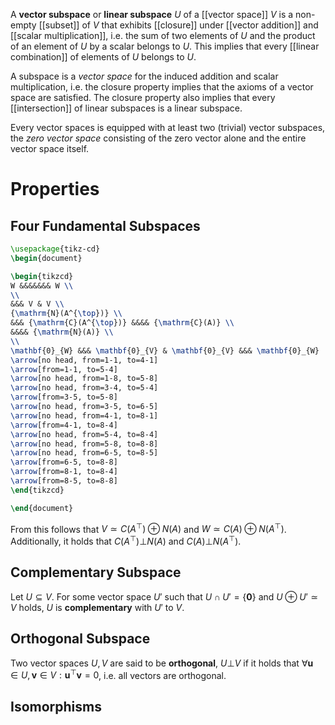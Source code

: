
A **vector subspace** or **linear subspace** $U$ of a [[vector space]] $V$ is a non-empty [[subset]] of $V$ that exhibits [[closure]] under [[vector addition]] and [[scalar multiplication]], i.e. the sum of two elements of $U$ and the product of an element  of $U$ by a scalar belongs to $U$. This implies that every [[linear combination]] of elements of $U$ belongs to $U$.

A subspace is a *vector space* for the induced addition and scalar multiplication, i.e. the closure property implies that the axioms of a vector space are satisfied. The closure property also implies that every [[intersection]] of linear subspaces is a linear subspace.

Every vector spaces is equipped with at least two (trivial) vector subspaces, the *zero vector space* consisting of the zero vector alone and the entire vector space itself.


# Properties


## Four Fundamental Subspaces

```tikz
\usepackage{tikz-cd}
\begin{document}

\begin{tikzcd}
W &&&&&&& W \\
\\
&&& V & V \\
{\mathrm{N}(A^{\top})} \\
&&& {\mathrm{C}(A^{\top})} &&&& {\mathrm{C}(A)} \\
&&&& {\mathrm{N}(A)} \\
\\
\mathbf{0}_{W} &&& \mathbf{0}_{V} & \mathbf{0}_{V} &&& \mathbf{0}_{W}
\arrow[no head, from=1-1, to=4-1] 
\arrow[from=1-1, to=5-4] 
\arrow[no head, from=1-8, to=5-8] 
\arrow[no head, from=3-4, to=5-4] 
\arrow[from=3-5, to=5-8] 
\arrow[no head, from=3-5, to=6-5] 
\arrow[no head, from=4-1, to=8-1] 
\arrow[from=4-1, to=8-4] 
\arrow[no head, from=5-4, to=8-4] 
\arrow[no head, from=5-8, to=8-8] 
\arrow[no head, from=6-5, to=8-5] 
\arrow[from=6-5, to=8-8] 
\arrow[from=8-1, to=8-4] 
\arrow[from=8-5, to=8-8]
\end{tikzcd}

\end{document}
```

From this follows that $V \simeq C(A^{\top}) \oplus N(A)$ and $W \simeq C(A) \oplus N(A^{\top})$. Additionally, it holds that $C(A^{\top}) \mathop\bot N(A)$ and $C(A) \mathop\bot N(A^{\top})$.


## Complementary Subspace

Let $U \subseteq V$. For some vector space $U'$ such that $U \cap U' = \{ \mathbf{0} \}$ and $U \oplus U' \simeq V$ holds, $U$ is **complementary** with $U'$ to $V$.


## Orthogonal Subspace

Two vector spaces $U, V$ are said to be **orthogonal**, $U \mathop\bot V$ if it holds that $\forall \mathbf{u} \in U, \mathbf{v}  \in V : \mathbf{u}^{\top} \mathbf{v} = 0$, i.e. all vectors are orthogonal.

## Isomorphisms

